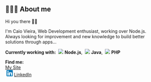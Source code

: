 ## 👨🏻‍💻 About me

Hi you there 👋🏻

I'm Caio Vieira, Web Development enthusiast, working over Node.js. <br/>
Always looking for improvement and new knowledge to build better solutions through apps...

<strong>Currently working with:</strong> 
<img style="margin-left: 4px;" src="https://th.bing.com/th/id/R.c502658a509d27b53679b3ef73c0d82f?rik=dFP%2b9LyCq64MMg&pid=ImgRaw&r=0" width="20"/> <b>Node.js</b>, 
<img style="margin-left: 4px" src="https://images.vexels.com/media/users/3/166401/isolated/preview/b82aa7ac3f736dd78570dd3fa3fa9e24-java-programming-language-icon-by-vexels.png" width="20"/> <b>Java</b>, 
<img style="margin-left: 4px" src="https://th.bing.com/th/id/R.b187e3b1985b0aa738093d97ce028ab6?rik=wgbWNaoOezICGQ&pid=ImgRaw&r=0" width="20"/> <b>PHP</b>


<strong> Find me: </strong> 
<br>
<a href="https://caioohv.github.io/">My Site</a>
<br>
<img style="margin-left: 4px" src="https://github.com/Caioohv/caioohv/blob/main/linkedin.png?raw=true" width="20"/> <a href="www.linkedin.com/in/caioviier">LinkedIn</a> 
